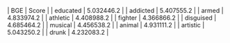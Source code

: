 | BGE | Score |
| educated | 5.032446.2 |
| addicted | 5.407555.2 |
| armed | 4.833974.2 |
| athletic | 4.408988.2 |
| fighter | 4.366866.2 |
| disguised | 4.685464.2 |
| musical | 4.456538.2 |
| animal | 4.931111.2 |
| artistic | 5.043250.2 |
| drunk | 4.232083.2 |
